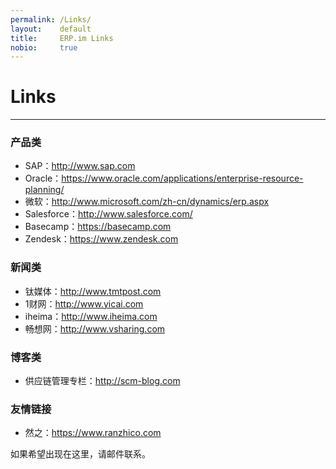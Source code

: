 ```yaml
---
permalink: /Links/
layout:    default
title:     ERP.im Links
nobio:     true
---
```


# Links
----------------

### 产品类

- SAP：<http://www.sap.com>
- Oracle：<https://www.oracle.com/applications/enterprise-resource-planning/>
- 微软：<http://www.microsoft.com/zh-cn/dynamics/erp.aspx>
- Salesforce：<http://www.salesforce.com/>
- Basecamp：<https://basecamp.com>
- Zendesk：<https://www.zendesk.com>

### 新闻类

- 钛媒体：<http://www.tmtpost.com>
- 1财网：<http://www.yicai.com>
- iheima：<http://www.iheima.com>
- 畅想网：<http://www.vsharing.com>

### 博客类

- 供应链管理专栏：<http://scm-blog.com>

### 友情链接

- 然之：<https://www.ranzhico.com>


如果希望出现在这里，请邮件联系。
